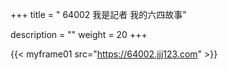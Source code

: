 +++
title = " 64002 我是記者 我的六四故事"

description = ""
weight = 20
+++

{{< myframe01 src="https://64002.jjj123.com" >}}

